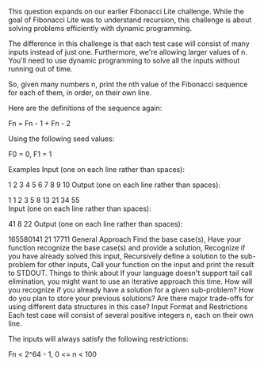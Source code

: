 This question expands on our earlier Fibonacci Lite challenge. While the goal of Fibonacci Lite was to understand recursion, this challenge is about solving problems efficiently with dynamic programming.

The difference in this challenge is that each test case will consist of many inputs instead of just one. Furthermore, we're allowing larger values of n. You'll need to use dynamic programming to solve all the inputs without running out of time.

So, given many numbers n, print the nth value of the Fibonacci sequence for each of them, in order, on their own line.

Here are the definitions of the sequence again:

Fn = Fn - 1 + Fn - 2

Using the following seed values:

F0 = 0, F1 = 1

Examples
Input (one on each line rather than spaces):

1
2
3
4
5
6
7
8
9
10
Output (one on each line rather than spaces):

1
1
2
3
5
8
13
21
34
55	
Input (one on each line rather than spaces):

41
8
22
Output (one on each line rather than spaces):

165580141
21
17711
General Approach
Find the base case(s),
Have your function recognize the base case(s) and provide a solution,
Recognize if you have already solved this input,
Recursively define a solution to the sub-problem for other inputs,
Call your function on the input and print the result to STDOUT.
Things to think about
If your language doesn't support tail call elimination, you might want to use an iterative approach this time.
How will you recognize if you already have a solution for a given sub-problem?
How do you plan to store your previous solutions? Are there major trade-offs for using different data structures in this case?
Input Format and Restrictions
Each test case will consist of several positive integers n, each on their own line.

The inputs will always satisfy the following restrictions:

Fn < 2^64 - 1,
0 <= n < 100